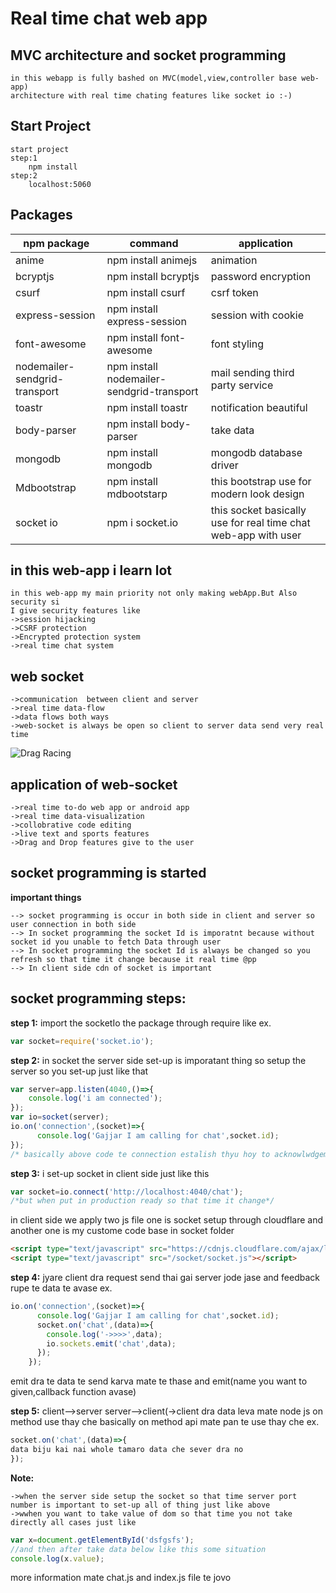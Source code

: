 # Real time chat web app
## MVC architecture and socket programming
```text
in this webapp is fully bashed on MVC(model,view,controller base web-app) 
architecture with real time chating features like socket io :-)
```
## Start Project
```text
start project 
step:1
	npm install
step:2
	localhost:5060
```
## Packages
| npm package 			    | command		     			  | application                          |
| --------------------------------- | ------------------------------------------- | ------------------------------------ |
| anime     	    		    | npm install animejs                         | animation                            |
| bcryptjs   	     		    | npm install bcryptjs                        | password encryption                  |
| csurf     	     		    | npm install csurf                           | csrf token	                         |
| express-session    		    | npm install express-session                 | session with cookie                  |
| font-awesome       		    | npm install font-awesome                    | font styling                         |
| nodemailer-sendgrid-transport     | npm install nodemailer-sendgrid-transport   | mail sending third party service     |
| toastr   			    | npm install toastr                          | notification beautiful               |
| body-parser     		    | npm install body-parser                     | take data                            |
| mongodb    			    | npm install mongodb                         | mongodb database driver              |
| Mdbootstrap   	            | npm install mdbootstarp                     | this bootstrap use for modern look design|
| socket io	  	            | npm i socket.io	                          | this socket basically use for real time chat web-app with user|

**in this web-app i learn lot**
---
```
in this web-app my main priority not only making webApp.But Also security si
I give security features like 
->session hijacking
->CSRF protection
->Encrypted protection system
->real time chat system
```
## web socket

```text
->communication  between client and server
->real time data-flow
->data flows both ways
->web-socket is always be open so client to server data send very real time
```
![Drag Racing](https://www.iro.umontreal.ca/~pift1025/bigjava/Ch24/images/sockets.png)

## application of web-socket

```text
->real time to-do web app or android app
->real time data-visualization
->collobrative code editing
->live text and sports features
->Drag and Drop features give to the user
```

## socket programming is started

**important things**
```text
-->	socket programming is occur in both side in client and server so user connection in both side
-->	In socket programming the socket Id is imporatnt because without socket id you unable to fetch Data through user
-->	In socket programming the socket Id is always be changed so you refresh so that time it change because it real time @pp
-->	In client side cdn of socket is important

```
## socket programming steps:

**step 1:**
import the socketIo the package through require like ex.
```javascript
var socket=require('socket.io');
```

**step 2:**
in socket the server side set-up is imporatant thing
so setup the server so you set-up just like that
```javascript
var server=app.listen(4040,()=>{
	console.log('i am connected');
});
var io=socket(server);
io.on('connection',(socket)=>{
      console.log('Gajjar I am calling for chat',socket.id);
}); 
/* basically above code te connection estalish thyu hoy to acknowlwdgement mate te thase*/
```
**step 3:**
i set-up socket in client side just like this
```javascript
var socket=io.connect('http://localhost:4040/chat');
/*but when put in production ready so that time it change*/
```
in client side we apply two js file one is socket setup through cloudflare 
and another one is my custome code base in socket folder
```html
<script type="text/javascript" src="https://cdnjs.cloudflare.com/ajax/libs/socket.io/2.2.0/socket.io.js"></script>
<script type="text/javascript" src="/socket/socket.js"></script>
```
**step 4:**
jyare client dra request send thai gai server jode jase and feedback rupe te data te avase
ex.
```javascript
io.on('connection',(socket)=>{
      console.log('Gajjar I am calling for chat',socket.id);
      socket.on('chat',(data)=>{
        console.log('->>>>',data);
        io.sockets.emit('chat',data);
      });
    });  
```
emit dra te data te send karva mate te thase and emit(name you want to given,callback function avase)

**step 5:**
client-->server
server-->client(->client dra data leva mate node js on method use thay che basically on method api mate pan te use thay che
ex.
```javascript
socket.on('chat',(data)=>{
data biju kai nai whole tamaro data che sever dra no
});
```


**Note:**
```text
->when the server side setup the socket so that time server port number is important to set-up all of thing just like above
->wwhen you want to take value of dom so that time you not take directly all cases just like
```
```javascript
var x=document.getElementById('dsfgsfs');
//and then after take data below like this some situation
console.log(x.value);
```
more information mate chat.js and index.js file te jovo
